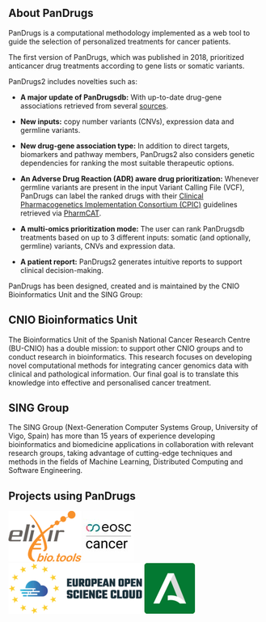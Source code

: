 ## About PanDrugs<a name="pandrugs-sources"></a>
PanDrugs is a computational methodology implemented as a web tool to guide the selection of personalized treatments for cancer patients. 

The first version of PanDrugs, which was published in 2018, prioritized anticancer drug treatments according to gene lists or somatic variants.

PanDrugs2 includes novelties such as:

- **A major update of PanDrugsdb:** With up-to-date drug-gene associations retrieved from several [sources](#!/sources/pandrugs-sources).

- **New inputs:** copy number variants (CNVs), expression data and germline variants. 

- **New drug-gene association type:** In addition to direct targets, biomarkers and pathway members, PanDrugs2 also considers genetic dependencies for ranking the most suitable therapeutic options.

- **An Adverse Drug Reaction (ADR) aware drug prioritization:** Whenever germline variants are present in the input Variant Calling File (VCF), PanDrugs can label the ranked drugs with their [Clinical Pharmacogenetics Implementation Consortium (CPIC)](https://cpicpgx.org) guidelines retrieved via [PharmCAT](https://pharmcat.org).

- **A multi-omics prioritization mode:** The user can rank PanDrugsdb treatments based on up to 3 different inputs: somatic (and optionally, germline) variants, CNVs and expression data.

- **A patient report:** PanDrugs2 generates intuitive reports to support clinical decision-making.

PanDrugs has been designed, created and is maintained by the CNIO Bioinformatics Unit and the SING Group:

## CNIO Bioinformatics Unit

The Bioinformatics Unit of the Spanish National Cancer Research Centre (BU-CNIO) has a double mission: to support other CNIO groups and to conduct research in bioinformatics. This research 
focuses on developing novel computational methods for integrating cancer genomics data with clinical and pathological information. Our final goal is to translate this knowledge into effective and personalised cancer treatment.

<!--
[![BU-CNIO](bu-cnio-logo.png)](https://bioinformatics.cnio.es)  [![CNIO](cnio-logo.png)](https://www.cnio.es)     [![INB-ELIXIR](inb-elixir-logo.png)](https://inb-elixir.es)
-->

## SING Group

The SING Group (Next-Generation Computer Systems Group, University of Vigo, Spain) has more than 15 years of experience developing bioinformatics and biomedicine applications in collaboration with relevant research groups, taking advantage of cutting-edge techniques and methods in the fields of Machine Learning, Distributed Computing and Software Engineering.

## Projects using PanDrugs

[![ELIXIR bio.tools](biotools-logo.png "ELIXIR bio.tools")](https://bio.tools/) [![EOSC4Cancer](eosc4-cancer-logo.jpg "EOSC4Cancer")](https://eosc4cancer.eu/) [![EOSC Marketplace](eosc.png "EOSC Marketplace")](https://marketplace.eosc-portal.eu/ ) [![Andalusian Platform for Computational Medicine](andalusian-logo.png "Andalusian Platform for Computational Medicine")](https://www.clinbioinfosspa.es/)


<!--
[![SING](sing-logo.png)](http://www.sing-group.org) [![University of Vigo](u-vigo-logo.png)](https://www.uvigo.gal)
-->